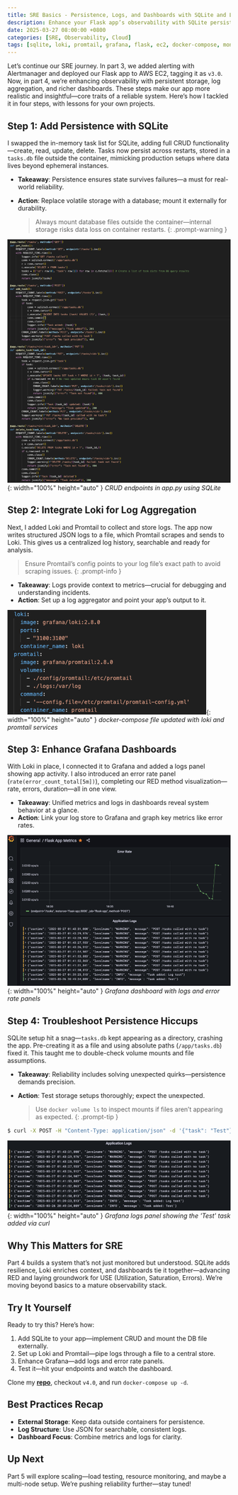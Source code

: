 ```yaml
---
title: SRE Basics - Persistence, Logs, and Dashboards with SQLite and Loki (Part 4)
description: Enhance your Flask app’s observability with SQLite persistence, Loki log aggregation, and advanced Grafana dashboards in this SRE-focused guide.
date: 2025-03-27 08:00:00 +0800
categories: [SRE, Observability, Cloud]
tags: [sqlite, loki, promtail, grafana, flask, ec2, docker-compose, monitoring]
---
```


Let’s continue our SRE journey. In part 3, we added alerting with Alertmanager and deployed our Flask app to AWS EC2, tagging it as `v3.0`. Now, in part 4, we’re enhancing observability with persistent storage, log aggregation, and richer dashboards. These steps make our app more realistic and insightful—core traits of a reliable system. Here’s how I tackled it in four steps, with lessons for your own projects.

## Step 1: Add Persistence with SQLite
I swapped the in-memory task list for SQLite, adding full CRUD functionality—create, read, update, delete. Tasks now persist across restarts, stored in a `tasks.db` file outside the container, mimicking production setups where data lives beyond ephemeral instances.

- **Takeaway**: Persistence ensures state survives failures—a must for real-world reliability.
- **Action**: Replace volatile storage with a database; mount it externally for durability.
  
  > Always mount database files outside the container—internal storage risks data loss on container restarts.
  {: .prompt-warning }

![Desktop View](/assets/img/posts/20250326/sqlite.png){: width="100%" height="auto" }
_CRUD endpoints in app.py using SQLite_

## Step 2: Integrate Loki for Log Aggregation
Next, I added Loki and Promtail to collect and store logs. The app now writes structured JSON logs to a file, which Promtail scrapes and sends to Loki. This gives us a centralized log history, searchable and ready for analysis.

  > Ensure Promtail’s config points to your log file’s exact path to avoid scraping issues.
  {: .prompt-info }

- **Takeaway**: Logs provide context to metrics—crucial for debugging and understanding incidents.
- **Action**: Set up a log aggregator and point your app’s output to it.

![Desktop View](/assets/img/posts/20250326/docker-compose-loki-promtail.png){: width="100%" height="auto" }
_docker-compose file updated with loki and promtail services_

## Step 3: Enhance Grafana Dashboards
With Loki in place, I connected it to Grafana and added a logs panel showing app activity. I also introduced an error rate panel (`rate(error_count_total[5m])`), completing our RED method visualization—rate, errors, duration—all in one view.

- **Takeaway**: Unified metrics and logs in dashboards reveal system behavior at a glance.
- **Action**: Link your log store to Grafana and graph key metrics like error rates.

![Desktop View](/assets/img/posts/20250326/app-logs-error-rate.png){: width="100%" height="auto" }
_Grafana dashboard with logs and error rate panels_

## Step 4: Troubleshoot Persistence Hiccups
SQLite setup hit a snag—`tasks.db` kept appearing as a directory, crashing the app. Pre-creating it as a file and using absolute paths (`/app/tasks.db`) fixed it. This taught me to double-check volume mounts and file assumptions.

- **Takeaway**: Reliability includes solving unexpected quirks—persistence demands precision.
- **Action**: Test storage setups thoroughly; expect the unexpected.
  
  > Use `docker volume ls` to inspect mounts if files aren’t appearing as expected.
  {: .prompt-tip }

```bash
$ curl -X POST -H "Content-Type: application/json" -d '{"task": "Test"}' http://localhost:5000/tasks
```
![Desktop View](/assets/img/posts/20250326/sqlite-log-test.png){: width="100%" height="auto" }
_Grafana logs panel showing the 'Test' task added via curl_

## Why This Matters for SRE
Part 4 builds a system that’s not just monitored but understood. SQLite adds resilience, Loki enriches context, and dashboards tie it together—advancing RED and laying groundwork for USE (Utilization, Saturation, Errors). We’re moving beyond basics to a mature observability stack.

## Try It Yourself
Ready to try this? Here’s how:
1. Add SQLite to your app—implement CRUD and mount the DB file externally.
2. Set up Loki and Promtail—pipe logs through a file to a central store.
3. Enhance Grafana—add logs and error rate panels.
4. Test it—hit your endpoints and watch the dashboard.

Clone my [**repo**](https://github.com/Rick-Houser/system-prism), checkout `v4.0`, and run `docker-compose up -d`.

## Best Practices Recap
- **External Storage**: Keep data outside containers for persistence.
- **Log Structure**: Use JSON for searchable, consistent logs.
- **Dashboard Focus**: Combine metrics and logs for clarity.

## Up Next
Part 5 will explore scaling—load testing, resource monitoring, and maybe a multi-node setup. We’re pushing reliability further—stay tuned!